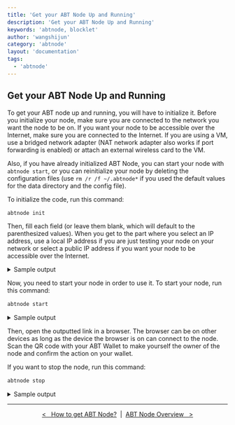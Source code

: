 ```yaml
---
title: 'Get your ABT Node Up and Running'
description: 'Get your ABT Node Up and Running'
keywords: 'abtnode, blocklet'
author: 'wangshijun'
category: 'abtnode'
layout: 'documentation'
tags:
  - 'abtnode'
---
```


## Get your ABT Node Up and Running

To get your ABT node up and running, you will have to initialize it. Before you initialize your node, make sure you are
connected to the network you want the node to be on. If you want your node to be accessible over the Internet, make sure
you are connected to the Internet. If you are using a VM, use a bridged network adapter (NAT network adapter also works
if port forwarding is enabled) or attach an external wireless card to the VM.

Also, if you have already initialized ABT Node, you can start your node with `abtnode start`, or you can reinitialize
your node by deleting the configuration files (use `rm /r /f ~/.abtnode*` if you used the default values for the data
directory and the config file). 

To initialize the code, run this command:

```bash
abtnode init
```

Then, fill each field (or leave them blank, which will default to the parenthesized values). When you get to the part
where you select an IP address, use a local IP address if you are just testing your node on your network or select a
public IP address if you want your node to be accessible over the Internet.

<details>
<summary>Sample output</summary>

![Initialize ABT Node](initialize%20abtnode.gif)

</details>

Now, you need to start your node in order to use it. To start your node, run this command:

```bash
abtnode start
```

<details>
<summary>Sample output</summary>

![Start ABT Node](./images/start%20abtnode.gif)

</details>

Then, open the outputted link in a browser. The browser can be on other devices as long as the device the browser is on
can connect to the node. Scan the QR code with your ABT Wallet to make yourself the owner of the node and confirm the
action on your wallet.

If you want to stop the node, run this command:

```bash
abtnode stop
```

<details>
<summary>Sample output</summary>

![Stop ABT Node](./images/stop%20abtnode.gif)

</details>

---

<p align="center" markdown="1">
  <a href="../how-to-get-abtnode">&lt;&nbsp;&nbsp;&nbsp;How to get ABT Node?</a>
  &nbsp;|&nbsp;
  <a href="../abtnode-overview">ABT Node Overview&nbsp;&nbsp;&nbsp;&gt;</a>
</p>
